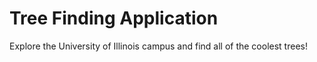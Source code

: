# Tree Finding Application

Explore the University of Illinois campus and find all of the coolest trees!
